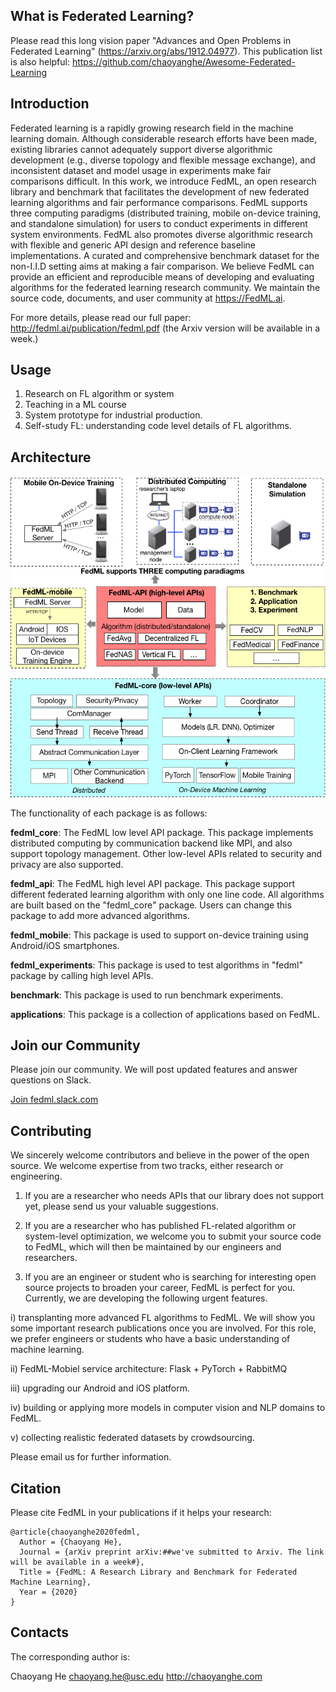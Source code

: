 ## What is Federated Learning?
Please read this long vision paper "Advances and Open Problems in Federated Learning" (https://arxiv.org/abs/1912.04977).
This publication list is also helpful: https://github.com/chaoyanghe/Awesome-Federated-Learning

## Introduction
Federated learning is a rapidly growing research field in the machine learning domain. Although considerable research efforts have been made, existing libraries cannot adequately support diverse algorithmic development (e.g., diverse topology and flexible message exchange), and inconsistent dataset and model usage in experiments make fair comparisons difficult. In this work, we introduce FedML, an open research library and benchmark that facilitates the development of new federated learning algorithms and fair performance comparisons. FedML supports three computing paradigms (distributed training, mobile on-device training, and standalone simulation) for users to conduct experiments in different system environments. FedML also promotes diverse algorithmic research with flexible and generic API design and reference baseline implementations. A curated and comprehensive benchmark dataset for the non-I.I.D setting aims at making a fair comparison. We believe FedML can provide an efficient and reproducible means of developing and evaluating algorithms for the federated learning research community. We maintain the source code, documents, and user community at https://FedML.ai.

For more details, please read our full paper: http://fedml.ai/publication/fedml.pdf (the Arxiv version will be available in a week.)

## Usage
1. Research on FL algorithm or system
2. Teaching in a ML course
3. System prototype for industrial production.
4. Self-study FL: understanding code level details of FL algorithms.

##  Architecture
![multi-gpu-server](./img/architecture_for_website.png)

The functionality of each package is as follows:

**fedml_core**: The FedML low level API package. This package implements distributed computing by communication backend like MPI, and also support topology management. 
Other low-level APIs related to security and privacy are also supported.

**fedml_api**: The FedML high level API package. This package support different federated learning algorithm with only one line code.
All algorithms are built based on the "fedml_core" package.
Users can change this package to add more advanced algorithms.

**fedml_mobile**: This package is used to support on-device training using Android/iOS smartphones. 

**fedml_experiments**: This package is used to test algorithms in "fedml" package by calling high level APIs.

**benchmark**: This package is used to run benchmark experiments.

**applications**: This package is a collection of applications based on FedML.


## Join our Community
Please join our community. We will post updated features and answer questions on Slack.

[Join fedml.slack.com](https://join.slack.com/t/fedml/shared_invite/zt-gbpi8y2o-QMU0vhVHjm9Y9gqQu~eygg)


## Contributing
We sincerely welcome contributors and believe in the power of the open source. We welcome expertise from two tracks, either research or engineering.

1. If you are a researcher who needs APIs that our library does not support yet, please send us your valuable suggestions.

2. If you are a researcher who has published FL-related algorithm or system-level optimization, we welcome you to submit your source code to FedML, which will then be maintained by our engineers and researchers.

3. If you are an engineer or student who is searching for interesting open source projects to broaden your career, FedML is perfect for you. Currently, we are developing the following urgent features.

i) transplanting more advanced FL algorithms to FedML. We will show you some important research publications once you are involved. 
For this role, we prefer engineers or students who have a basic understanding of machine learning.

ii) FedML-Mobiel service architecture: Flask + PyTorch + RabbitMQ

iii) upgrading our Android and iOS platform.

iv) building or applying more models in computer vision and NLP domains to FedML.

v) collecting realistic federated datasets by crowdsourcing.

Please email us for further information. 

## Citation
Please cite FedML in your publications if it helps your research:
```
@article{chaoyanghe2020fedml,
  Author = {Chaoyang He},
  Journal = {arXiv preprint arXiv:##we've submitted to Arxiv. The link will be available in a week#},
  Title = {FedML: A Research Library and Benchmark for Federated Machine Learning},
  Year = {2020}
}
```

## Contacts
The corresponding author is:
 
Chaoyang He
chaoyang.he@usc.edu
http://chaoyanghe.com

